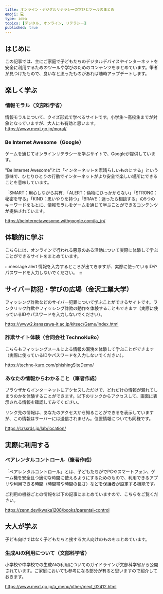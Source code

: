 ```yaml
---
title: オンライン・デジタルリテラシーの学びとツールのまとめ
emoji: 💻
type: idea
topics: [デジタル, オンライン, リテラシー]
published: true
---
```

## はじめに
この記事では、主にご家庭で子どもたちのデジタルデバイスやインターネットを安全に利用するためのツールや学びのためのコンテンツをまとめています。筆者が見つけたもので、良いなと思ったものがあれば随時アップデートします。

## 楽しく学ぶ
### 情報モラル（文部科学省）
情報モラルについて、クイズ形式で学べるサイトです。小学生〜高校生までが対象となっていますが、大人にも有効と思います。
https://www.mext.go.jp/moral/

### Be Internet Awesome（Google）
ゲームを通じてオンラインリテラシーを学ぶサイトで、Googleが提供しています。

"Be Internet Awesome"とは「インターネットを素晴らしいものにする」という意味で、ひとりひとりの行動でインターネットがより安全で楽しい場所にできることを意味しています。

「SMART：用心しながら共有」「ALERT：偽物にひっかからない」「STRONG：秘密を守る」「KIND：思いやりを持つ」「BRAVE：迷ったら相談する」の5つのキーワードをもとに、情報モラルをゲームを通じて学ぶことができるコンテンツが提供されています。

https://beinternetawesome.withgoogle.com/ja_jp/

## 体験的に学ぶ
こちらには、オンラインで行われる悪意のある活動について実際に体験して学ぶことができるサイトをまとめています。

:::message alert
情報を入力するところが出てきますが、実際に使っているIDやパスワードを入力しないでください。
:::

## サイバー防犯・学びの広場（金沢工業大学）
フィッシング詐欺などのサイバー犯罪について学ぶことができるサイトです。ワンクリック詐欺やフィッシング詐欺の動作を体験することもできます（実際に使っているIDやパスワードを入力しないでください）。

https://www2.kanazawa-it.ac.jp/kitsec/Game/index.html

### 詐欺サイト体験（合同会社 TechnoKuRo）
こちらもフィッシングメールによる情報の漏洩を体験して学ぶことができます（実際に使っているIDやパスワードを入力しないでください）。

https://techno-kuro.com/phishingSiteDemo/

### あなたの情報からわかること（筆者作成）
ブラウザからインターネットにアクセスしただけで、どれだけの情報が漏れてしまうのかを体験することができます。以下のリンクからアクセスして、画面に表示される情報を確認してみてください。

リンク先の情報は、あなたのアクセスから知ることができるを表示していますが、この情報はサーバーには送信されません。位置情報についても同様です。

https://crssrds.jp/lab/location/

## 実際に利用する
### ペアレンタルコントロール（筆者作成）
「ペアレンタルコントロール」とは、子どもたちがでPCやスマートフォン、ゲーム機を安全且つ適切な時間に使えるようにするためのもので、利用できるアプリや利用できる時間（時間帯や時間の長さ）などを保護者が設定する機能です。

ご利用の機器ごとの情報を以下の記事にまとめていますので、こちらをご覧ください。

https://zenn.dev/kwaka1208/books/parental-control

## 大人が学ぶ
子ども向けではなく子どもたちと接する大人向けのものをまとめています。

### 生成AIの利用について（文部科学省）
小学校や中学校での生成AIの利用についてのガイドラインが文部科学省から公開されています。ご家庭においても参考になる部分が有ると思いますので紹介しておきます。

https://www.mext.go.jp/a_menu/other/mext_02412.html
